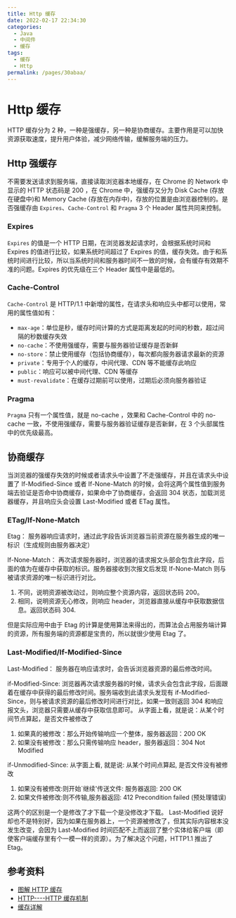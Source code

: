 ```yaml
---
title: Http 缓存
date: 2022-02-17 22:34:30
categories:
  - Java
  - 中间件
  - 缓存
tags:
  - 缓存
  - Http
permalink: /pages/30abaa/
---
```


# Http 缓存

HTTP 缓存分为 2 种，一种是强缓存，另一种是协商缓存。主要作用是可以加快资源获取速度，提升用户体验，减少网络传输，缓解服务端的压力。

## Http 强缓存

不需要发送请求到服务端，直接读取浏览器本地缓存，在 Chrome 的 Network 中显示的 HTTP 状态码是 200 ，在 Chrome 中，强缓存又分为 Disk Cache (存放在硬盘中)和 Memory Cache (存放在内存中)，存放的位置是由浏览器控制的。是否强缓存由 `Expires`、`Cache-Control` 和 `Pragma` 3 个 Header 属性共同来控制。

### Expires

`Expires` 的值是一个 HTTP 日期，在浏览器发起请求时，会根据系统时间和 Expires 的值进行比较，如果系统时间超过了 Expires 的值，缓存失效。由于和系统时间进行比较，所以当系统时间和服务器时间不一致的时候，会有缓存有效期不准的问题。Expires 的优先级在三个 Header 属性中是最低的。

### Cache-Control

`Cache-Control` 是 HTTP/1.1 中新增的属性，在请求头和响应头中都可以使用，常用的属性值如有：

- `max-age`：单位是秒，缓存时间计算的方式是距离发起的时间的秒数，超过间隔的秒数缓存失效
- `no-cache`：不使用强缓存，需要与服务器验证缓存是否新鲜
- `no-store`：禁止使用缓存（包括协商缓存），每次都向服务器请求最新的资源
- `private`：专用于个人的缓存，中间代理、CDN 等不能缓存此响应
- `public`：响应可以被中间代理、CDN 等缓存
- `must-revalidate`：在缓存过期前可以使用，过期后必须向服务器验证

### Pragma

`Pragma` 只有一个属性值，就是 no-cache ，效果和 Cache-Control 中的 no-cache 一致，不使用强缓存，需要与服务器验证缓存是否新鲜，在 3 个头部属性中的优先级最高。

## 协商缓存

当浏览器的强缓存失效的时候或者请求头中设置了不走强缓存，并且在请求头中设置了 If-Modified-Since 或者 If-None-Match 的时候，会将这两个属性值到服务端去验证是否命中协商缓存，如果命中了协商缓存，会返回 304 状态，加载浏览器缓存，并且响应头会设置 Last-Modified 或者 ETag 属性。

### ETag/If-None-Match

Etag： 服务器响应请求时，通过此字段告诉浏览器当前资源在服务器生成的唯一标识（生成规则由服务器决定）

If-None-Match： 再次请求服务器时，浏览器的请求报文头部会包含此字段，后面的值为在缓存中获取的标识。服务器接收到次报文后发现 If-None-Match 则与被请求资源的唯一标识进行对比。

1. 不同，说明资源被改动过，则响应整个资源内容，返回状态码 200。
2. 相同，说明资源无心修改，则响应 header，浏览器直接从缓存中获取数据信息。返回状态码 304.

但是实际应用中由于 Etag 的计算是使用算法来得出的，而算法会占用服务端计算的资源，所有服务端的资源都是宝贵的，所以就很少使用 Etag 了。

### Last-Modified/If-Modified-Since

Last-Modified： 服务器在响应请求时，会告诉浏览器资源的最后修改时间。

if-Modified-Since: 浏览器再次请求服务器的时候，请求头会包含此字段，后面跟着在缓存中获得的最后修改时间。服务端收到此请求头发现有 if-Modified-Since，则与被请求资源的最后修改时间进行对比，如果一致则返回 304 和响应报文头，浏览器只需要从缓存中获取信息即可。 从字面上看，就是说：从某个时间节点算起，是否文件被修改了

1. 如果真的被修改：那么开始传输响应一个整体，服务器返回：200 OK
2. 如果没有被修改：那么只需传输响应 header，服务器返回：304 Not Modified

if-Unmodified-Since: 从字面上看, 就是说: 从某个时间点算起, 是否文件没有被修改

1. 如果没有被修改:则开始`继续'传送文件: 服务器返回: 200 OK
2. 如果文件被修改:则不传输,服务器返回: 412 Precondition failed (预处理错误)

这两个的区别是一个是修改了才下载一个是没修改才下载。 Last-Modified 说好却也不是特别好，因为如果在服务器上，一个资源被修改了，但其实际内容根本没发生改变，会因为 Last-Modified 时间匹配不上而返回了整个实体给客户端（即使客户端缓存里有个一模一样的资源）。为了解决这个问题，HTTP1.1 推出了 Etag。

## 参考资料

- [图解 HTTP 缓存](https://juejin.im/post/5eb7f811f265da7bbc7cc5bd)
- [HTTP----HTTP 缓存机制](https://juejin.im/post/5a1d4e546fb9a0450f21af23)
- [缓存详解](https://juejin.im/post/5a6c87c46fb9a01ca560b4d7)

